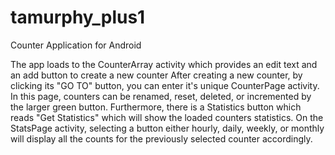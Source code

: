 tamurphy_plus1
==============

Counter Application for Android

The app loads to the CounterArray activity which provides an edit text and an add button to create a new counter
After creating a new counter, by clicking its "GO TO" button, you can enter it's unique CounterPage activity.
In this page, counters can be renamed, reset, deleted, or incremented by the larger green button. Furthermore,
there is a Statistics button which reads "Get Statistics" which will show the loaded counters statistics.
On the StatsPage activity, selecting a button either hourly, daily, weekly, or monthly will display all the counts
for the previously selected counter accordingly.
